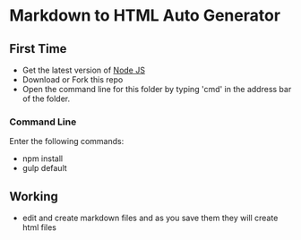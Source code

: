 # Markdown to HTML Auto Generator

## First Time
- Get the latest version of [Node JS][getnode]
- Download or Fork this repo
- Open the command line for this folder by typing 'cmd' in the address bar of the folder.

### Command Line
Enter the following commands:
- npm install
- gulp default

## Working
- edit and create markdown files and as you save them they will create html files


[getnode]: https://nodejs.org/en/download/
